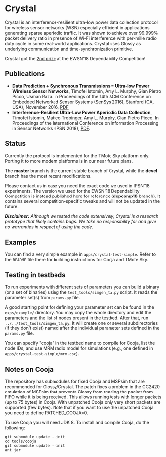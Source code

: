 # Crystal
Crystal is an interference-resilient ultra-low power data collection protocol for wireless sensor networks (WSN) especially efficient in applications generating sparse aperiodic traffic. It was shown to achieve over 99.999% packet delivery ratio in presence of Wi-Fi interference with per-mille radio duty cycle in some real-world applications. Crystal uses Glossy as underlying communication and time-synchronization primitive.

Crystal got the [2nd prize](https://iti-testbed.tugraz.at/blog/page/11/ewsn-18-dependability-competition-final-results/) at the EWSN'18 Dependability Competition!

## Publications

 * **Data Prediction + Synchronous Transmissions = Ultra-low Power Wireless Sensor Networks**, Timofei Istomin, Amy L. Murphy, Gian Pietro Picco, Usman Raza.  In Proceedings of the 14th ACM Conference on Embedded Networked Sensor Systems (SenSys 2016), Stanford (CA, USA), November 2016, [PDF](http://disi.unitn.it/~picco/papers/sensys16.pdf)
 * **Interference-Resilient Ultra-Low Power Aperiodic Data Collection**, Timofei Istomin, Matteo Trobinger, Amy L. Murphy, Gian Pietro Picco.  In Proceedings of the International Conference on Information Processing in Sensor Networks (IPSN 2018), [PDF](http://disi.unitn.it/~picco/papers/ipsn18.pdf).

## Status
Currently the protocol is implemented for the TMote Sky platform only. Porting it to more modern platforms is in our near future plans.

The **master** branch is the current stable branch of Crystal, while the **devel** branch has the most recent modifications. 

Please contact us in case you need the exact code we used in IPSN'18 experiments. The version we used for the EWSN'18 Dependability Competition is instead published here for reference (**depcomp18** branch). It contains several competition-specific tweaks and will not be updated in the future.

***Disclaimer:*** *Although we tested the code extensively, Crystal is a research prototype that likely contains bugs. We take no responsibility for and give no warranties in respect of using the code.*

## Examples
You can find a very simple example in `apps/crystal-test-simple`. Refer to the `README` file there for building instructions for Cooja and TMote Sky.

## Testing in testbeds
To run experiments with different sets of parameters you can build a binary (or a set of binaries) using the `test_tools/simgen_ta.py` script. It reads the parameter set(s) from `params.py` file.

A good starting point for defining your parameter set can be found in the `exps/example/` directory. You may copy the whole directory and edit the parameters and the list of nodes present in the testbed. After that, run `../../test_tools/simgen_ta.py`. It will create one or several subdirectories (if they don't exist) named after the individual parameter sets defined in the `params.py` file. 

You can specify "cooja" in the testbed name to compile for Cooja, list the node IDs, and use MRM radio model for simulations (e.g., one defined in `apps/crystal-test-simple/mrm.csc`).

## Notes on Cooja

The repository has submodules for fixed Cooja and MSPsim that are recommended for Glossy/Crystal. The patch fixes a problem in the CC2420 emulation of MSPsim that prevents Glossy from reading the packet from FIFO while it is being received. This allows running tests with longer packets (up to 75 bytes) in Cooja. With unpatched Cooja only very short packets are supported (few bytes). Note that if you want to use the unpatched Cooja you need to define PATCHED_COOJA=0.

To use Cooja you will need JDK 8. To install and compile Cooja, do the following: 

```
git submodule update --init
cd tools/cooja
git submodule update --init
ant jar
```
